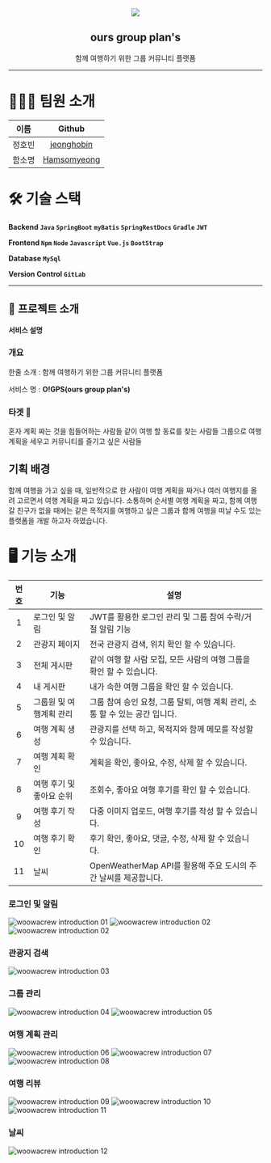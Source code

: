 <div align="center">
    <img src="img/OGPS.png">
    <h2>ours group plan's</h2>
    <p>함께 여행하기 위한 그룹 커뮤니티 플랫폼</p>
    <hr>
</div>

# 🙋🏻‍♂️ 팀원 소개

|  이름  |                    Github                     |
| :----: | :-------------------------------------------: |
| 정호빈 |  [jeonghobin](https://github.com/jeonghobin)  |
| 함소명 | [Hamsomyeong](https://github.com/Hamsomyeong) |

# 🛠 기술 스택

**Backend `Java` `SpringBoot` `myBatis` `SpringRestDocs` `Gradle` `JWT`**

**Frontend `Npm` `Node` `Javascript` `Vue.js` `BootStrap`**

**Database `MySql`**

**Version Control `GitLab`**

---

## :pushpin: 프로젝트 소개

**서비스 설명**

### **개요**

한줄 소개 : 함께 여행하기 위한 그룹 커뮤니티 플랫폼

서비스 명 : **O!GPS(ours group plan's)**

### **타겟 🎯**

혼자 계획 짜는 것을 힘들어하는 사람들
같이 여행 할 동료를 찾는 사람들
그룹으로 여행 계획을 세우고 커뮤니티를 즐기고 싶은 사람들

## **기획 배경**

함께 여행을 가고 싶을 때, 일반적으로 한 사람이 여행 계획을 짜거나 여러 여행지를 올려 고르면서 여행 계획을 짜고 있습니다. 소통하며 순서별 여행 계획을 짜고, 함께 여행 갈 친구가 없을 때에는 같은 목적지를 여행하고 싶은 그룹과 함께 여행을 떠날 수도 있는 플랫폼을 개발 하고자 하였습니다.

# 🖥 기능 소개

| 번호 | 기능                     | 설명                                                                         |
| :--: | ------------------------ | ---------------------------------------------------------------------------- |
|  1   | 로그인 및 알림           | JWT를 활용한 로그인 관리 및 그룹 참여 수락/거절 알림 기능                    |
|  2   | 관광지 페이지            | 전국 관광지 검색, 위치 확인 할 수 있습니다.                                  |
|  3   | 전체 게시판              | 같이 여행 할 사람 모집, 모든 사람의 여행 그룹을 확인 할 수 있습니다.         |
|  4   | 내 게시판                | 내가 속한 여행 그룹을 확인 할 수 있습니다.                                   |
|  5   | 그룹원 및 여행계획 관리  | 그룹 참여 승인 요청, 그룹 탈퇴, 여행 계획 관리, 소통 할 수 있는 공간 입니다. |
|  6   | 여행 계획 생성           | 관광지를 선택 하고, 목적지와 함께 메모를 작성할 수 있습니다.                 |
|  7   | 여행 계획 확인           | 계획을 확인, 좋아요, 수정, 삭제 할 수 있습니다.                              |
|  8   | 여행 후기 및 좋아요 순위 | 조회수, 좋아요 여행 후기를 확인 할 수 있습니다.                              |
|  9   | 여행 후기 작성           | 다중 이미지 업로드, 여행 후기를 작성 할 수 있습니다.                         |
|  10  | 여행 후기 확인           | 후기 확인, 좋아요, 댓글, 수정, 삭제 할 수 있습니다.                          |
|  11  | 날씨                     | OpenWeatherMap API를 활용해 주요 도시의 주간 날씨를 제공합니다.              |

### 로그인 및 알림

![woowacrew introduction 01](./img/login1.png)
![woowacrew introduction 02](./img/login2.png)
![woowacrew introduction 02](./img/alarm.png)

### 관광지 검색

![woowacrew introduction 03](./img/attraction.png)

### 그룹 관리

![woowacrew introduction 04](./img/group1.png)
![woowacrew introduction 05](./img/group2.png)

### 여행 계획 관리

![woowacrew introduction 06](./img/plan1.png)
![woowacrew introduction 07](./img/plan2.png)
![woowacrew introduction 08](./img/plan3.png)

### 여행 리뷰

![woowacrew introduction 09](./img/review1.png)
![woowacrew introduction 10](./img/review2.png)
![woowacrew introduction 11](./img/review3.png)

### 날씨

![woowacrew introduction 12](./img/weather.png)

